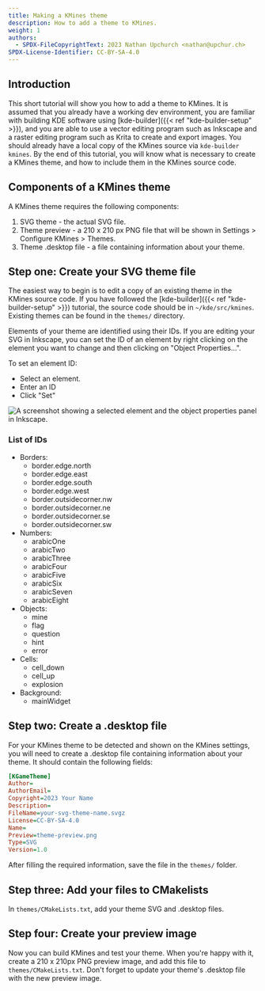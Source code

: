 ```yaml
---
title: Making a KMines theme
description: How to add a theme to KMines.
weight: 1
authors:
  - SPDX-FileCopyrightText: 2023 Nathan Upchurch <nathan@upchur.ch>
SPDX-License-Identifier: CC-BY-SA-4.0
---
```

## Introduction
This short tutorial will show you how to add a theme to KMines. It is assumed that you already have a working dev environment, you are familiar with building KDE software using [kde-builder]({{< ref "kde-builder-setup" >}}), and you are able to use a vector editing program such as Inkscape and a raster editing program such as Krita to create and export images. You should already have a local copy of the KMines source via `kde-builder kmines`. By the end of this tutorial, you will know what is necessary to create a KMines theme, and how to include them in the KMines source code.

## Components of a KMines theme
A KMines theme requires the following components:

1. SVG theme - the actual SVG file.
2. Theme preview - a 210 x 210 px PNG file that will be shown in Settings > Configure KMines > Themes.
3. Theme .desktop file - a file containing information about your theme.


## Step one: Create your SVG theme file
The easiest way to begin is to edit a copy of an existing theme in the KMines source code. If you have followed the [kde-builder]({{< ref "kde-builder-setup" >}}) tutorial, the source code should be in `~/kde/src/kmines`. Existing themes can be found in the `themes/` directory.

Elements of your theme are identified using their IDs. If you are editing your SVG in Inkscape, you can set the ID of an element by right clicking on the element you want to change and then clicking on "Object Properties…".

To set an element ID:
* Select an element.
* Enter an ID
* Click "Set"

![A screenshot showing a selected element and the object properties panel in Inkscape.](ID.png)

### List of IDs
* Borders:
    * border.edge.north
    * border.edge.east
    * border.edge.south
    * border.edge.west
    * border.outsidecorner.nw
    * border.outsidecorner.ne
    * border.outsidecorner.se
    * border.outsidecorner.sw
* Numbers:
    * arabicOne
    * arabicTwo
    * arabicThree
    * arabicFour
    * arabicFive
    * arabicSix
    * arabicSeven
    * arabicEight
* Objects:
    * mine
    * flag
    * question
    * hint
    * error
* Cells:
    * cell_down
    * cell_up
    * explosion
* Background:
    * mainWidget


## Step two: Create a .desktop file
For your KMines theme to be detected and shown on the KMines settings, you will need to create a .desktop file containing information about your theme. It should contain the following fields:

```ini
[KGameTheme]
Author=
AuthorEmail=
Copyright=2023 Your Name
Description=
FileName=your-svg-theme-name.svgz
License=CC-BY-SA-4.0
Name=
Preview=theme-preview.png
Type=SVG
Version=1.0
```

After filling the required information, save the file in the `themes/` folder.


## Step three: Add your files to CMakelists
In `themes/CMakeLists.txt`, add your theme SVG and .desktop files.

## Step four: Create your preview image
Now you can build KMines and test your theme. When you're happy with it, create a 210 x 210px PNG preview image, and add this file to `themes/CMakeLists.txt`. Don't forget to update your theme's .desktop file with the new preview image.
